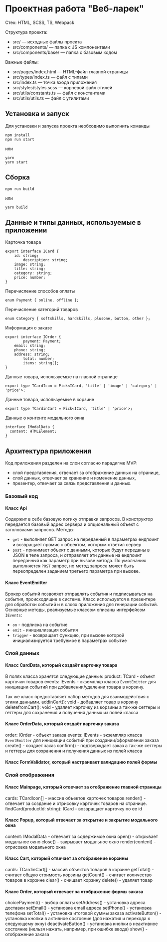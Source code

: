 # Проектная работа "Веб-ларек"

Стек: HTML, SCSS, TS, Webpack

Структура проекта:
- src/ — исходные файлы проекта
- src/components/ — папка с JS компонентами
- src/components/base/ — папка с базовым кодом

Важные файлы:
- src/pages/index.html — HTML-файл главной страницы
- src/types/index.ts — файл с типами
- src/index.ts — точка входа приложения
- src/styles/styles.scss — корневой файл стилей
- src/utils/constants.ts — файл с константами
- src/utils/utils.ts — файл с утилитами

## Установка и запуск
Для установки и запуска проекта необходимо выполнить команды

```
npm install
npm run start
```

или

```
yarn
yarn start
```
## Сборка

```
npm run build
```

или

```
yarn build
```

## Данные и типы данных, используемые в приложении

Карточка товара
```
export interface ICard {
	id: string;
        description: string;
	image: string;
	title: string;
	category: string;
	price: number;
}
```

Перечисление способов оплаты
```
enum Payment { online, offline };
```

Перечисление категорий товаров
```
enum Category { softskills, hardskills, plusone, button, other };
```

Информация о заказе
```
export interface IOrder {
        payment: Payment;
	email: string;
	phone: string;
	address: string;
        total: number;
        items: string[];
}
```

Данные товара, используемые на главной странице

```
export type TCardIcon = Pick<ICard, 'title' | 'image' | 'category' | 'price'>;

```

Данные товара, используемые в корзине

```
export type TCardinCart = Pick<ICard, 'title' | 'price'>;

```

Данные о контенте модального окна
```
interface IModalData {
  content: HTMLElement;
}
```

## Архитектура приложения

Код приложения разделен на слои согласно парадигме MVP: 
- слой представления, отвечает за отображение данных на странице, 
- слой данных, отвечает за хранение и изменение данных,
- презентер, отвечает за связь представления и данных.

### Базовый код

#### Класс Api
Содержит в себе базовую логику отправки запросов. В конструктор передается базовый адрес сервера и опциональный объект с заголовками запросов.
Методы: 
- `get` - выполняет GET запрос на переданный в параметрах ендпоинт и возвращает промис с объектом, которым ответил сервер
- `post` - принимает объект с данными, которые будут переданы в JSON в теле запроса, и отправляет эти данные на ендпоинт переданный как параметр при вызове метода. По умолчанию выполняется `POST` запрос, но метод запроса может быть переопределен заданием третьего параметра при вызове.

#### Класс EventEmitter
Брокер событий позволяет отправлять события и подписываться на события, происходящие в системе. Класс используется в презентере для обработки событий и в слоях приложения для генерации событий.  
Основные методы, реализуемые классом описаны интерфейсом `IEvents`:
- `on` - подписка на событие
- `emit` - инициализация события
- `trigger` - возвращает функцию, при вызове которой инициализируется требуемое в параметрах событие   

### Слой данных

#### Класс CardData, который создаёт карточку товара
В полях класса хранятся следующие данные:
product: TCard - объект карточки товаров
events: IEvents - экземпляр класса `EventEmitter` для инициации событий при добавлении/удалении товара в корзину.

Так же класс предоставляет набор методов для взаимодействия с этими данными.
addinCart(): void - добавляет товар в корзину
deletefromCart(): void - удаляет карточку из корзины
а так-же сеттеры и геттеры для сохранения и получения данных из полей класса

#### Класс OrderData, который создаёт карточку заказа
order: IOrder - объект заказа
events: IEvents - экземпляр класса `EventEmitter` для инициации событий при создании/оформлении заказа
create() - создает заказ
confirm() - подтверждает заказ
а так-же сеттеры и геттеры для сохранения и получения данных из полей класса

#### Класс FormValidator, который настраивает валидацию полей формы


### Слой отображения

#### Класс Mainpage, который отвечает за отображение главной страницы
cards: TCardIcon[] - массив объектов карточек товаров
render() - отвечает за создание и отрисовку карточек товаров на странице.
findCard(productId: string): ICard - возвращает карточку по ее id


#### Класс Popup, который отвечает за открытие и закрытие модального окна
content: IModalData - отвечает за содержимое окна
open() - открывает модальное окно
close() - закрывает модальное окно
render(content) - отрисовка модального окна


#### Класс Cart, который отвечает за отображение корзины
cards: TCardinCart[] - массив объектов товаров в корзине
getTotal() - считает общую стоимость корзины
getCount() - считает количество товаров в корзине
clear() - очищает корзину
delete() - удаляет товар


#### Класс Order, который отвечает за отображение формы заказа
choicePayment() - выбор оплаты
setAddress() - установка адреса доставки
setEmail() - установка email адреса
setPhone() - установка телефона
setTotal() - установка итоговой суммы заказа
activateButton() - установка кнопки в активное состояние (для нажатия и перехода к следующему окну)
deactivateButton() - установка кнопки в неактивное состояние (нельзя нажать, например, при ошибке ввода)
show() - отображение заказа




